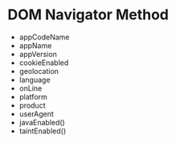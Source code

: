# DOM Navigator Method

- appCodeName
- appName
- appVersion
- cookieEnabled
- geolocation
- language
- onLine
- platform
- product
- userAgent
- javaEnabled()
- taintEnabled()
